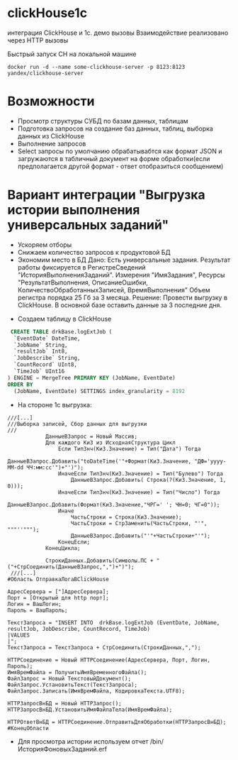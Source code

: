 # clickHouse1c
интеграция ClickHouse и 1с. 
демо вызовы 
Взаимодействие реализовано через HTTP вызовы

Быстрый запуск CH на локальной машине
```
docker run -d --name some-clickhouse-server -p 8123:8123 yandex/clickhouse-server
```

# Возможности
 - Просмотр структуры СУБД по базам данных, таблицам 
 - Подготовка запросов на создание баз данных, таблиц, выборка данных из ClickHouse
 - Выполнение запросов
 - Select запросы  по умолчанию обрабатывабтся как формат JSON и загружаются в табличный документ на форме обработки(если предполагается другой формат - ответ отобразиться сообщением)

 # Вариант интеграции "Выгрузка истории выполнения универсальных заданий"
 - Ускоряем отборы 
 - Снижаем количество запросов к продуктовой БД
 - Экономим место в БД
 Дано:
 Есть универсальные задания. Результат работы фиксируется в РегистреСведений "ИсторияВыполненияЗаданий".
 Измерения "ИмяЗадания", Ресурсы "РезультатВыполнения, ОписаниеОшибки, КоличествоОбработанныхЗаписей, ВремяВыполнения"
 Объем регистра порядка 25 Гб за 3 месяца.
Решение: Провести выгрузку в ClickHouse. В основной базе оставить данные за 3 последние дня.

* Создаем таблицу в ClickHouse

```sql
 CREATE TABLE drkBase.logExtJob (
  `EventDate` DateTime,
  `JobName` String,
  `resultJob` Int8,
  `JobDescribe` String,
  `CountRecord` UInt8,
  `TimeJob` UInt16
) ENGINE = MergeTree PRIMARY KEY (JobName, EventDate)
ORDER BY
  (JobName, EventDate) SETTINGS index_granularity = 8192
```

* На стороне 1с выгрузка:
```bsl
///[...]
///Выборка записей, Сбор данных для выгрузки
///			
            ДанныеВЗапрос = Новый Массив;
			Для каждого КиЗ из ИсходнаяСтруктура Цикл
				Если ТипЗнч(КиЗ.Значение) = Тип("Дата") Тогда	
					ДанныеВЗапрос.Добавить("toDateTime('"+Формат(КиЗ.Значение, "ДФ='yyyy-MM-dd ЧЧ:мм:сс'")+"')");
				ИначеЕсли ТипЗнч(КиЗ.Значение) = Тип("Булево") Тогда	
					ДанныеВЗапрос.Добавить( Строка(?(КиЗ.Значение, 1, 0)));
				ИначеЕсли ТипЗнч(КиЗ.Значение) = Тип("Число") Тогда	
					ДанныеВЗапрос.Добавить(Формат(КиЗ.Значение,"ЧРГ=' '; ЧН=0; ЧГ=0"));				
				Иначе	
					ЧастьСтроки = Строка(КиЗ.Значение);
					ЧастьСтроки = СтрЗаменить(ЧастьСтроки, "'", """''""");
					ДанныеВЗапрос.Добавить("'"+ЧастьСтроки+"'");
				КонецЕсли;	
			КонецЦикла;
			
			СтрокиДанных.Добавить(Символы.ПС + "("+СтрСоединить(ДанныеВЗапрос,",")+")");
 ///[...]           
#Область ОтправкаЛогаВClickHouse

АдресСервера = ["]АдресСервера];			
Порт = [Открытый для http порт];			
Логин = ВашЛогин;			
Пароль = ВашПароль;			

ТекстЗапроса = "INSERT INTO  drkBase.logExtJob (EventDate, JobName, resultJob, JobDescribe, CountRecord, TimeJob)			
|VALUES			
|";			
ТекстЗапроса = ТекстЗапроса + СтрСоединить(СтрокиДанных,",");			

HTTPСоединение = Новый HTTPСоединение(АдресСервера, Порт, Логин, Пароль);			
ИмяВремФайла = ПолучитьИмяВременногоФайла();			
ФайлЗапрос = Новый ТекстовыйДокумент();			
ФайлЗапрос.УстановитьТекст(ТекстЗапроса);			
ФайлЗапрос.Записать(ИмяВремФайла, КодировкаТекста.UTF8);			
			
HTTPЗапросВнБД = Новый HTTPЗапрос();			
HTTPЗапросВнБД.УстановитьИмяФайлаТела(ИмяВремФайла);			
			
HTTPОтветВнБД = HTTPСоединение.ОтправитьДляОбработки(HTTPЗапросВнБД);			
#КонецОбласти	

 ```

* Для просмотра истории используем отчет /bin/ИсторияФоновыхЗаданий.erf